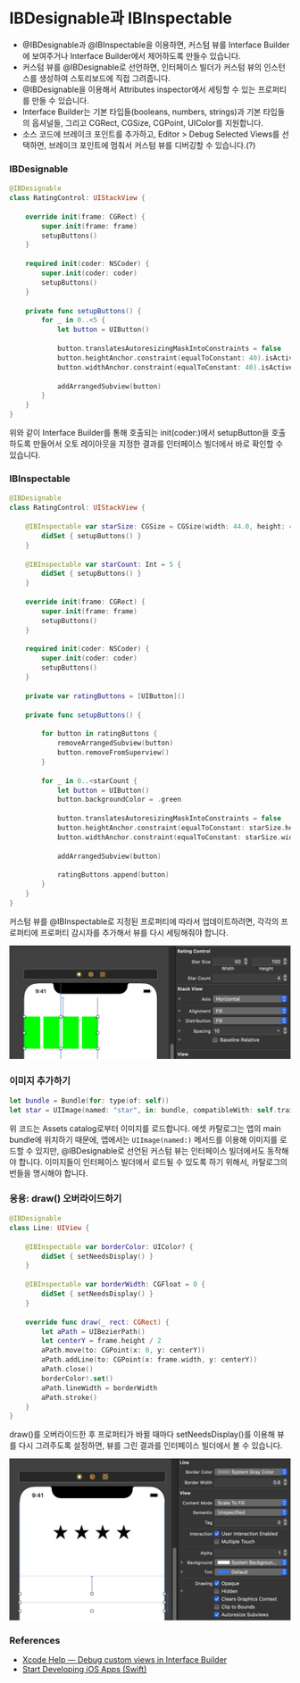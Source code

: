 # IBDesignable과 IBInspectable

- @IBDesignable과 @IBInspectable을 이용하면, 커스텀 뷰를 Interface Builder에 보여주거나 Interface Builder에서 제어하도록 만들수 있습니다.
- 커스텀 뷰를 @IBDesignable로 선언하면, 인터페이스 빌더가 커스텀 뷰의 인스턴스를 생성하여 스토리보드에 직접 그려줍니다.
- @IBDesignable을 이용해서 Attributes inspector에서 세팅할 수 있는 프로퍼티를 만들 수 있습니다.
- Interface Builder는 기본 타입들(booleans, numbers, strings)과 기본 타입들의 옵셔널들, 그리고 CGRect, CGSize, CGPoint, UIColor를 지원합니다.
- 소스 코드에 브레이크 포인트를 추가하고, Editor > Debug Selected Views를 선택하면, 브레이크 포인트에 멈춰서 커스텀 뷰를 디버깅할 수 있습니다.(?)

### IBDesignable

```swift
@IBDesignable
class RatingControl: UIStackView {
    
    override init(frame: CGRect) {
        super.init(frame: frame)
        setupButtons()
    }
    
    required init(coder: NSCoder) {
        super.init(coder: coder)
        setupButtons()
    }
    
    private func setupButtons() {
        for _ in 0..<5 {
            let button = UIButton()
            
            button.translatesAutoresizingMaskIntoConstraints = false
            button.heightAnchor.constraint(equalToConstant: 40).isActive = true
            button.widthAnchor.constraint(equalToConstant: 40).isActive = true
            
            addArrangedSubview(button)
        }
    }
}
```
위와 같이 Interface Builder를 통해 호출되는 init(coder:)에서 setupButton을 호출하도록 만들어서 오토 레이아웃을 지정한 결과를 인터페이스 빌더에서 바로 확인할 수 있습니다.

### IBInspectable

```swift
@IBDesignable
class RatingControl: UIStackView {
    
    @IBInspectable var starSize: CGSize = CGSize(width: 44.0, height: 44.0) {
        didSet { setupButtons() }
    }
     
    @IBInspectable var starCount: Int = 5 {
        didSet { setupButtons() }
    }
    
    override init(frame: CGRect) {
        super.init(frame: frame)
        setupButtons()
    }
    
    required init(coder: NSCoder) {
        super.init(coder: coder)
        setupButtons()
    }
    
    private var ratingButtons = [UIButton]()
    
    private func setupButtons() {
        
        for button in ratingButtons {
            removeArrangedSubview(button)
            button.removeFromSuperview()
        }
        
        for _ in 0..<starCount {
            let button = UIButton()
            button.backgroundColor = .green
            
            button.translatesAutoresizingMaskIntoConstraints = false
            button.heightAnchor.constraint(equalToConstant: starSize.height).isActive = true
            button.widthAnchor.constraint(equalToConstant: starSize.width).isActive = true
            
            addArrangedSubview(button)
            
            ratingButtons.append(button)
        }
    }
}
```

커스텀 뷰를 @IBInspectable로 지정된 프로퍼티에 따라서 업데이트하려면, 각각의 프로퍼티에 프로퍼티 감시자를 추가해서 뷰를 다시 세팅해줘야 합니다.

![ibinspectable-result](ibinspectable-result.png)

### 이미지 추가하기

```swift
let bundle = Bundle(for: type(of: self))
let star = UIImage(named: "star", in: bundle, compatibleWith: self.traitCollection)
```

위 코드는 Assets catalog로부터 이미지를 로드합니다. 에셋 카탈로그는 앱의 main bundle에 위치하기 때문에, 앱에서는 `UIImage(named:)` 메서드를 이용해 이미지를 로드할 수 있지만, @IBDesignable로 선언된 커스텀 뷰는 인터페이스 빌더에서도 동작해야 합니다. 이미지들이 인터페이스 빌더에서 로드될 수 있도록 하기 위해서, 카탈로그의 번들을 명시해야 합니다.

### 응용: draw() 오버라이드하기

```swift
@IBDesignable
class Line: UIView {
    
    @IBInspectable var borderColor: UIColor? {
        didSet { setNeedsDisplay() }
    }

    @IBInspectable var borderWidth: CGFloat = 0 {
        didSet { setNeedsDisplay() }
    }
    
    override func draw(_ rect: CGRect) {
        let aPath = UIBezierPath()
        let centerY = frame.height / 2
        aPath.move(to: CGPoint(x: 0, y: centerY))
        aPath.addLine(to: CGPoint(x: frame.width, y: centerY))
        aPath.close()
        borderColor!.set()
        aPath.lineWidth = borderWidth
        aPath.stroke()
    }
}
```

draw()를 오버라이드한 후 프로퍼티가 바뀔 때마다 setNeedsDisplay()를 이용해 뷰를 다시 그려주도록 설정하면, 뷰를 그린 결과를 인터페이스 빌더에서 볼 수 있습니다.

![overriding-draw-result](overriding-draw-result.png)

### References

* [Xcode Help — Debug custom views in Interface Builder][xcode-help]
* [Start Developing iOS Apps (Swift)][ios-app-guide]


[xcode-help]: https://help.apple.com/xcode/mac/current/#/dev5df060a3b
[ios-app-guide]: https://developer.apple.com/library/archive/referencelibrary/GettingStarted/DevelopiOSAppsSwift/ImplementingACustomControl.html#//apple_ref/doc/uid/TP40015214-CH19-SW1
